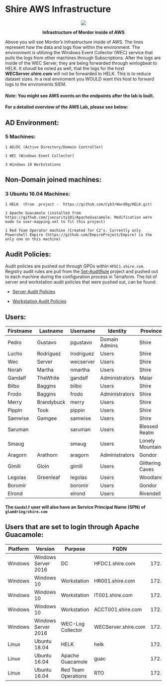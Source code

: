 # Shire AWS Infrastructure

<p align="center"><img src="https://github.com/Cyb3rWard0g/mordor/blob/master/environment/shire/aws/images/Infrastructure.png"></p>
<p align="center"><strong> Infrastructure of Mordor inside of AWS</strong> </p>
Above you will see Mordor’s Infrastructure inside of AWS. The lines represent how the data and logs flow within the environment. The environment is utilizing the Windows Event Collector (WEC) service that pulls the logs from other machines through Subscriptions. After the logs are inside of the WEC Server, they are being forwarded through winlogbeat to HELK. It shoudl be noted as well, that the logs for the host <strong> WECServer.shire.com</strong> will not be forwarded to HELK. This is to reduce dataset sizes. In a real enviroment you WOULD want this host to forward logs to the enviroments SIEM. 

#### *Note*:   You might see AWS events on the endpoints after the lab is built. 

#### For a detailed overview of the AWS Lab, please see below:

## AD Environment:

### 5 Machines:
	1 AD/DC (Active Directory/Domain Controller)
		
	1 WEC (Windows Event Collector)
		
	3 Windows 10 Workstations


## Non-Domain joined machines:
### 3 Ubuntu 16.04 Machines: 

	1 HELK  (From  project -  https://github.com/Cyb3rWard0g/HELK.git)
		
	1 Apache Guacamole (installed from https://github.com/jsecurity101/ApacheGuacamole. Modification were made to user-mapping.xml to fit this project)
		
	1 Red Team Operator machine (Created for C2’s. Currently only Powershell Empire (https://github.com/EmpireProject/Empire) is the only one on this machine)

## Audit Policies:
Audit policies are pushed out through GPOs within `HFDC1.shire.com`. Registry audit rules are pull from the [Set-AuditRule](https://github.com/hunters-forge/Set-AuditRule) project and pushed out to each machine during the configuration process in Terraform. The list of server and workstation audit policies that were pushed out, can be found:
* [Server Audit Policies](https://github.com/Cyb3rWard0g/mordor/blob/master/environment/shire/aws/Date_Documentation/Server-Audit-Settings.md)

* [Workstation Audit Policies](https://github.com/Cyb3rWard0g/mordor/blob/master/environment/shire/aws/Date_Documentation/Workstation-Audit-Settings.md)

## Users:
|Firstname|Lastname|Username|Identity|Province|Password|NTLM Hash|OU|
|---------|---------|---------|---------|---------|---------|---------|---------|
|Pedro|Gustavo|pgustavo|Domain Admins|Shire|S@lv@m3!M0d3|5B1DF8099DB9998C12C045347D4F5BEC|"CN=Users,DC=shire,DC=com"|
|Lucho|Rodriguez|lrodriguez|Users|Shire|Ann0n@!|7DF4090B3A849071DE65F066FB1C845E|"CN=Users,DC=shire,DC=com"|
|Wec|Server|wecserver|Users|Shire|Edhellen$|2B73258D609C326C99F10592812D842F|"CN=Users,DC=shire,DC=com"|
|Norah|Martha|nmartha|Users|Shire|ShiRe012!|9C77F30FD10998EBF825A71CD292C3CF|"CN=Users,DC=shire,DC=com"|
|Gandalf|TheWhite|gandalf|Administrators|Maiar|$hadowf@x1|F814541A42785456359BDD7A9107E4F1|"CN=Users,DC=shire,DC=com"|
|Bilbo|Baggins|bilbo|Users|Shire|LittleThief1!|6B6308F2839A6BD861518FCD354E0BF5|"CN=Users,DC=shire,DC=com"|
|Frodo|Baggins|frodo|Administrators|Shire|RingBeaRer12!|22DECE71F50648DC9850B6409D4FC2F7|"CN=Users,DC=shire,DC=com"|
|Merry|Brandybuck|merry|Users|Shire|Meri@d0c!|2F7A822076D4DAACD9AB8E258C8EDCF5|"CN=Users,DC=shire,DC=com"|
|Pippin|Took|pippin|Users|Shire|PeRegRin1!|4DFE2C9E8C08B0C4B11C0A03CBA55FE6|"CN=Users,DC=shire,DC=com"|
|Samwise|Gamgee|samwise|Users|Shire|TheBr@ve1!|85A27C2606CE84DCFCEA7C2C23BB408B|"CN=Users,DC=shire,DC=com"|
|Saruman| |saruman|Users|Blessed Realm|EvilWiz@rd2!|F1B3CA7B2B36A9E3AC81E131040A0B7A|"CN=Users,DC=shire,DC=com"|
|Smaug| |smaug|Users|Lonely Mountain|TheImpenetr@ble1!|43AC98E745BB34C58C2EEC08F547F00B|"CN=Users,DC=shire,DC=com"|
|Aragorn|Arathorn|aragorn|Administrators|Gondor|R@ngerofTheN0rth|CF3CE8E51196F2654833E34B3D1D5339|"CN=Users,DC=shire,DC=com"|
|Gimili|Gloin|gimili|Users|Glittering Caves|Dw@rv3s|90CFC8DB2B08FEF5BDAC797F811A6FFF|"CN=Users,DC=shire,DC=com"|
|Legolas|Greenleaf|legolas|Users|Woodland|W00dl@ndR3alm1!|54DDD51A3FCDF7EA4252915147C3F2E3|"CN=Users,DC=shire,DC=com"|
|Boromir| |boromir|Users|Gondor|C@ptain0fGond0r1!|2906ABC9768E9D1748C979C0ED097C8F|"CN=Users,DC=shire,DC=com"|
|Elrond| |elrond|Users|Rivendell|Vily@12!|D49A534CD25BE349E2A5674EC4338F42|"CN=Users,DC=shire,DC=com"|

#### The `Gandalf` user will also have an Service Principal Name (SPN) of `glamdring/shire.com`


## Users that are set to login through Apache Guacamole:
|Platform|Version|Purpose|FQDN|IP|LoginUser|
|---------|---------|---------|---------|---------|---------|
|Windows|Windows Server 2016|DC|HFDC1.shire.com|172.18.39.5|Administrator:S@lv@m3!M0d3|
|Windows|Windows 10|Workstation|HR001.shire.com|172.18.39.106|nmartha:ShiRe012!|
|Windows|Windows 10|Workstation|IT001.shire.com|172.18.39.105|pgustavo:S@lv@m3!M0d3|
|Windows|Windows 10|Workstation|ACCT001.shire.com|172.18.39.100|lrodrigues:Ann0n@!|
|Windows|Windows Server 2016|WEC-Log Collector|WECServer.shire.com|172.18.39.102|Administrator:S@lv@m3!M0d3|
|Linux|Ubuntu 18.04|HELK|helk|172.18.39.6|aragorn:aragorn|
|Linux|Ubuntu 16.04|Apache Guacamole|guac|172.18.39.9|guac:guac|
|Linux|Ubuntu 16.04|Red Team Operations|RTO|172.18.39.8|wardog:wardog|








